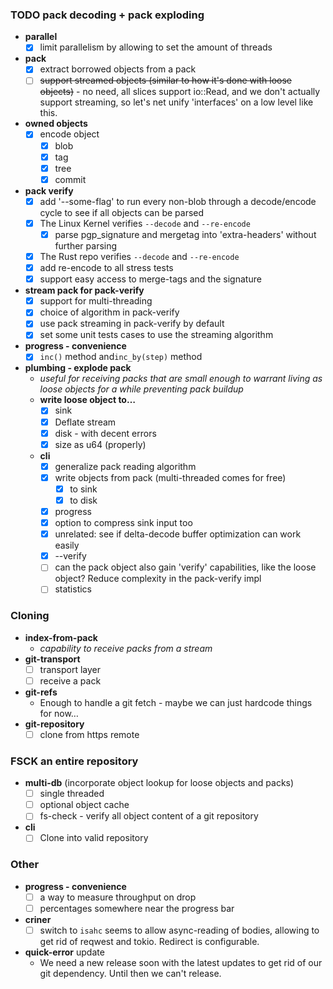 ### TODO pack decoding + pack exploding
* **parallel**
  * [x] limit parallelism by allowing to set the amount of threads
* **pack**
  * [x] extract borrowed objects from a pack
  * [ ] ~~support streamed objects (similar to how it's done with loose objects)~~ - no need, all slices support io::Read, and we don't
        actually support streaming, so let's net unify 'interfaces' on a low level like this.
* **owned objects**
  * [x] encode object
    * [x] blob
    * [x] tag
    * [x] tree
    * [x] commit
* **pack verify**
  * [x] add '--some-flag' to run every non-blob through a decode/encode cycle to see if all objects can be parsed
  * [x] The Linux Kernel verifies `--decode` and `--re-encode`
    * [x] parse pgp_signature and mergetag into 'extra-headers' without further parsing
  * [x] The Rust repo verifies `--decode` and `--re-encode`
  * [x] add re-encode to all stress tests
  * [x] support easy access to merge-tags and the signature
* **stream pack for pack-verify**
  * [x] support for multi-threading
  * [x] choice of algorithm in pack-verify
  * [x] use pack streaming in pack-verify by default
  * [x] set some unit tests cases to use the streaming algorithm
* **progress - convenience**
  * [x] `inc()` method and`inc_by(step)` method
* **plumbing - explode pack**
  * _useful for receiving packs that are small enough to warrant living as loose objects for a while
    preventing pack buildup_
  * **write loose object to…**
     * [x] sink
     * [x] Deflate stream
     * [x] disk - with decent errors
     * [x] size as u64 (properly)
  * **cli**
     * [x] generalize pack reading algorithm
     * [x] write objects from pack (multi-threaded comes for free)
        * [x] to sink
        * [x] to disk
     * [x] progress
     * [x] option to compress sink input too
     * [x] unrelated: see if delta-decode buffer optimization can work easily
     * [x] --verify
     * [ ] can the pack object also gain 'verify' capabilities, like the loose object? Reduce complexity in the pack-verify impl
     * [ ] statistics
     
### Cloning

* **index-from-pack**
  * _capability to receive packs from a stream_
* **git-transport**
  * [ ] transport layer
  * [ ] receive a pack
* **git-refs**
  * Enough to handle a git fetch - maybe we can just hardcode things for now…
* **git-repository**
  * [ ] clone from https remote
  
### FSCK an entire repository

* **multi-db** (incorporate object lookup for loose objects and packs)
  * [ ] single threaded
  * [ ] optional object cache
  * [ ] fs-check - verify all object content of a git repository
* **cli**
  * [ ] Clone into valid repository
  
### Other
* **progress - convenience**
  * [ ] a way to measure throughput on drop
  * [ ] percentages somewhere near the progress bar
* **criner**
  * [ ] switch to `isahc`
    seems to allow async-reading of bodies, allowing to get rid of reqwest and tokio. Redirect is configurable.
* **quick-error** update
  * We need a new release soon with the latest updates to get rid of our git dependency. Until then we can't release.

